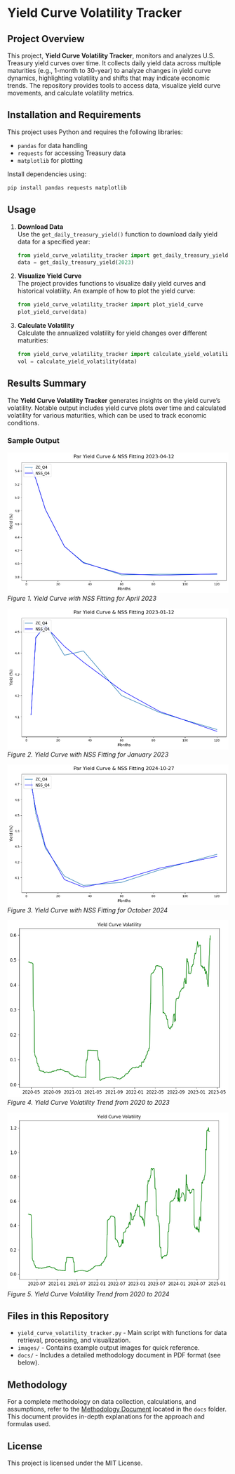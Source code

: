 # Yield Curve Volatility Tracker

## Project Overview

This project, **Yield Curve Volatility Tracker**, monitors and analyzes U.S. Treasury yield curves over time. It collects daily yield data across multiple maturities (e.g., 1-month to 30-year) to analyze changes in yield curve dynamics, highlighting volatility and shifts that may indicate economic trends. The repository provides tools to access data, visualize yield curve movements, and calculate volatility metrics.

## Installation and Requirements

This project uses Python and requires the following libraries:

- `pandas` for data handling
- `requests` for accessing Treasury data
- `matplotlib` for plotting

Install dependencies using:
```bash
pip install pandas requests matplotlib
```

## Usage

1. **Download Data**  
   Use the `get_daily_treasury_yield()` function to download daily yield data for a specified year:
   ```python
   from yield_curve_volatility_tracker import get_daily_treasury_yield
   data = get_daily_treasury_yield(2023)
   ```

2. **Visualize Yield Curve**  
   The project provides functions to visualize daily yield curves and historical volatility. An example of how to plot the yield curve:
   ```python
   from yield_curve_volatility_tracker import plot_yield_curve
   plot_yield_curve(data)
   ```

3. **Calculate Volatility**  
   Calculate the annualized volatility for yield changes over different maturities:
   ```python
   from yield_curve_volatility_tracker import calculate_yield_volatility
   vol = calculate_yield_volatility(data)
   ```

## Results Summary

The **Yield Curve Volatility Tracker** generates insights on the yield curve’s volatility. Notable output includes yield curve plots over time and calculated volatility for various maturities, which can be used to track economic conditions.

### Sample Output

![Yield Curve Plot - April 2023](figures/fitted_yield_curve_april_2023.png)
*Figure 1. Yield Curve with NSS Fitting for April 2023*

![Yield Curve Plot - January 2023](figures/fitted_yield_curve_jan_2023.png)
*Figure 2. Yield Curve with NSS Fitting for January 2023*

![Yield Curve Plot - October 2024](figures/fitted_yield_curve_oct_2024.png)
*Figure 3. Yield Curve with NSS Fitting for October 2024*

![Volatility Plot - 2020 to 2023](figures/NSS_factor_volatility_2020_2023.png)
*Figure 4. Yield Curve Volatility Trend from 2020 to 2023*

![Volatility Plot - 2020 to 2024](figures/NSS_factor_volatility_2020_2024.png)
*Figure 5. Yield Curve Volatility Trend from 2020 to 2024*

## Files in this Repository

- `yield_curve_volatility_tracker.py` - Main script with functions for data retrieval, processing, and visualization.
- `images/` - Contains example output images for quick reference.
- `docs/` - Includes a detailed methodology document in PDF format (see below).

## Methodology

For a complete methodology on data collection, calculations, and assumptions, refer to the [Methodology Document](docs/methodology.pdf) located in the `docs` folder. This document provides in-depth explanations for the approach and formulas used.

## License

This project is licensed under the MIT License.
